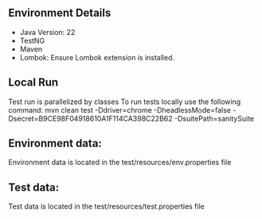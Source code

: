 ## Environment Details
- Java Version: 22
- TestNG
- Maven
- Lombok: Ensure Lombok extension is installed.

## Local Run
Test run is parallelized by classes
To run tests locally use the following command:
mvn clean test -Ddriver=chrome -DheadlessMode=false -Dsecret=B9CE98F04918610A1F114CA398C22B62 -DsuitePath=sanitySuite

## Environment data:
Environment data is located in the test/resources/env.properties file

## Test data:
Test data is located in the test/resources/test.properties file